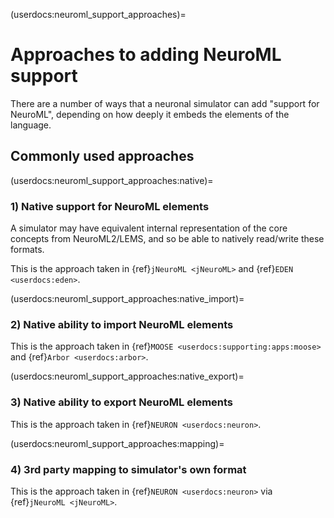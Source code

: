 (userdocs:neuroml_support_approaches)=
# Approaches to adding NeuroML support

There are a number of ways that a neuronal simulator can add "support for NeuroML", depending on how deeply it embeds the elements of the language.

## Commonly used approaches

(userdocs:neuroml_support_approaches:native)=
### 1) Native support for NeuroML elements

A simulator may have equivalent internal representation of the core concepts from NeuroML2/LEMS, and so be able to natively read/write these formats.

This is the approach taken in {ref}`jNeuroML <jNeuroML>` and {ref}`EDEN <userdocs:eden>`.


(userdocs:neuroml_support_approaches:native_import)=
### 2) Native ability to import NeuroML elements

This is the approach taken in {ref}`MOOSE <userdocs:supporting:apps:moose>` and {ref}`Arbor <userdocs:arbor>`.

(userdocs:neuroml_support_approaches:native_export)=
### 3) Native ability to export NeuroML elements

This is the approach taken in {ref}`NEURON <userdocs:neuron>`.

(userdocs:neuroml_support_approaches:mapping)=
### 4) 3rd party mapping to simulator's own format

This is the approach taken in {ref}`NEURON <userdocs:neuron>` via {ref}`jNeuroML <jNeuroML>`.
